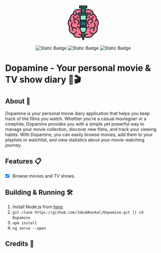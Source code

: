 <p align="center"> 
  <img src="src/assets/dopamine_logo.png" width="20%" height="20%"> 
</p>
<div align="center"> 

![Static Badge](https://img.shields.io/badge/status-in%20development-orange)
![Static Badge](https://img.shields.io/badge/frontend-Angular-green)
![Static Badge](https://img.shields.io/badge/backend-TBA-red)

</div>

# Dopamine - Your personal movie & TV show diary 🍿🎬

## About 📖
Dopamine is your personal movie diary application that helps you keep track of the films you watch.
Whether you're a casual moviegoer or a cinephile, Dopamine provides you with a simple yet powerful way to manage your movie collection,
discover new films, and track your viewing habits. With Dopamine, you can easily browse movies, add them to your playlists or watchlist, and view statistics about your movie-watching journey.

## Features 📋
- [x] Browse movies and TV shows.

## Building & Running 🛠️
1. Install Node.js from [here](https://nodejs.org/en/download/).
2. `git clone https://github.com/JakubKonkol/Dopamine.git || cd Dopamine `
3. `npm install`
4. `ng serve --open`
## Credits 🙏
